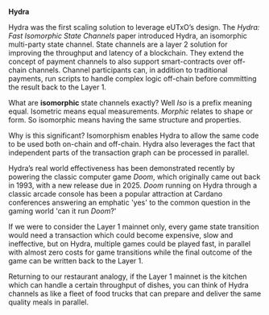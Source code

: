 **Hydra**

Hydra was the first scaling solution to leverage eUTxO’s design. The *Hydra: Fast Isomorphic State Channels* paper introduced Hydra, an isomorphic multi-party state channel. State channels are a layer 2 solution for improving the throughput and latency of a blockchain. They extend the concept of payment channels to also support smart-contracts over off-chain channels. Channel participants can, in addition to traditional payments, run scripts to handle complex logic off-chain before committing the result back to the Layer 1.

What are **isomorphic** state channels exactly? Well *Iso* is a prefix meaning equal. Isometric means equal measurements. *Morphic* relates to shape or form. So isomorphic means having the same structure and properties. 

Why is this significant? Isomorphism enables Hydra to allow the same code to be used both on-chain and off-chain. Hydra also leverages the fact that independent parts of the transaction graph can be processed in parallel. 

Hydra’s real world effectiveness has been demonstrated recently by powering the classic computer game *Doom*, which originally came out back in 1993, with a new release due in 2025. *Doom* running on Hydra through a classic arcade console has been a popular attraction at Cardano conferences answering an emphatic 'yes' to the common question in the gaming world 'can it run *Doom*?'  

If we were to consider the Layer 1 mainnet only, every game state transition would need a transaction which could become expensive, slow and ineffective, but on Hydra, multiple games could be played fast, in parallel with almost zero costs for game transitions while the final outcome of the game can be written back to the Layer 1. 

Returning to our restaurant analogy, if the Layer 1 mainnet is the kitchen which can handle a certain throughput of dishes, you can think of Hydra channels as like a fleet of food trucks that can prepare and deliver the same quality meals in parallel. 

[^1]: Hydra: Fast Isomorphic State Channels, iohk.io/en/research/library/papers/hydra-fast-isomorphic-state-channels/
